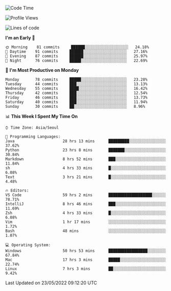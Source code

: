 <!--START_SECTION:waka-->
![Code Time](http://img.shields.io/badge/Code%20Time-574%20hrs%2058%20mins-blue)

![Profile Views](http://img.shields.io/badge/Profile%20Views-13-blue)

![Lines of code](https://img.shields.io/badge/From%20Hello%20World%20I%27ve%20Written-1%20Million%20lines%20of%20code-blue)

**I'm an Early 🐤** 

```text
🌞 Morning    81 commits     ██████░░░░░░░░░░░░░░░░░░░   24.18% 
🌆 Daytime    91 commits     ██████░░░░░░░░░░░░░░░░░░░   27.16% 
🌃 Evening    87 commits     ██████░░░░░░░░░░░░░░░░░░░   25.97% 
🌙 Night      76 commits     █████░░░░░░░░░░░░░░░░░░░░   22.69%

```
📅 **I'm Most Productive on Monday** 

```text
Monday       78 commits     █████░░░░░░░░░░░░░░░░░░░░   23.28% 
Tuesday      44 commits     ███░░░░░░░░░░░░░░░░░░░░░░   13.13% 
Wednesday    55 commits     ████░░░░░░░░░░░░░░░░░░░░░   16.42% 
Thursday     42 commits     ███░░░░░░░░░░░░░░░░░░░░░░   12.54% 
Friday       46 commits     ███░░░░░░░░░░░░░░░░░░░░░░   13.73% 
Saturday     40 commits     ███░░░░░░░░░░░░░░░░░░░░░░   11.94% 
Sunday       30 commits     ██░░░░░░░░░░░░░░░░░░░░░░░   8.96%

```


📊 **This Week I Spent My Time On** 

```text
⌚︎ Time Zone: Asia/Seoul

💬 Programming Languages: 
Java                     28 hrs 13 mins      █████████░░░░░░░░░░░░░░░░   37.62% 
Python                   23 hrs 8 mins       ███████░░░░░░░░░░░░░░░░░░   30.84% 
Markdown                 8 hrs 52 mins       ███░░░░░░░░░░░░░░░░░░░░░░   11.84% 
sh                       4 hrs 33 mins       █░░░░░░░░░░░░░░░░░░░░░░░░   6.08% 
Text                     3 hrs 21 mins       █░░░░░░░░░░░░░░░░░░░░░░░░   4.48%

🔥 Editors: 
VS Code                  59 hrs 2 mins       ███████████████████░░░░░░   78.71% 
IntelliJ                 8 hrs 46 mins       ███░░░░░░░░░░░░░░░░░░░░░░   11.69% 
Zsh                      4 hrs 33 mins       █░░░░░░░░░░░░░░░░░░░░░░░░   6.08% 
Vim                      1 hr 17 mins        ░░░░░░░░░░░░░░░░░░░░░░░░░   1.72% 
Bash                     48 mins             ░░░░░░░░░░░░░░░░░░░░░░░░░   1.07%

💻 Operating System: 
Windows                  50 hrs 53 mins      █████████████████░░░░░░░░   67.84% 
Mac                      17 hrs 3 mins       █████░░░░░░░░░░░░░░░░░░░░   22.74% 
Linux                    7 hrs 3 mins        ██░░░░░░░░░░░░░░░░░░░░░░░   9.42%

```


 Last Updated on 23/05/2022 09:12:20 UTC
<!--END_SECTION:waka-->
